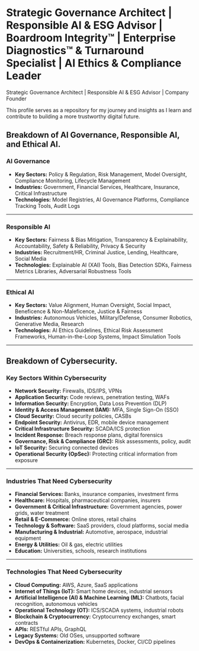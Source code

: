 # **Strategic Governance Architect | Responsible AI & ESG Advisor | Boardroom Integrity™ | Enterprise Diagnostics™ & Turnaround Specialist | AI Ethics & Compliance Leader**
Strategic Governance Architect | Responsible AI & ESG Advisor | Company Founder

This profile serves as a repository for my journey and insights as I learn and contribute to building a more trustworthy digital future.

## **Breakdown of AI Governance, Responsible AI, and Ethical AI.**

### **AI Governance**
*   **Key Sectors:** Policy & Regulation, Risk Management, Model Oversight, Compliance Monitoring, Lifecycle Management
*   **Industries:** Government, Financial Services, Healthcare, Insurance, Critical Infrastructure
*   **Technologies:** Model Registries, AI Governance Platforms, Compliance Tracking Tools, Audit Logs

---

### **Responsible AI**
*   **Key Sectors:** Fairness & Bias Mitigation, Transparency & Explainability, Accountability, Safety & Reliability, Privacy & Security
*   **Industries:** Recruitment/HR, Criminal Justice, Lending, Healthcare, Social Media
*   **Technologies:** Explainable AI (XAI) Tools, Bias Detection SDKs, Fairness Metrics Libraries, Adversarial Robustness Tools

---

### **Ethical AI**
*   **Key Sectors:** Value Alignment, Human Oversight, Social Impact, Beneficence & Non-Maleficence, Justice & Fairness
*   **Industries:** Autonomous Vehicles, Military/Defense, Consumer Robotics, Generative Media, Research
*   **Technologies:** AI Ethics Guidelines, Ethical Risk Assessment Frameworks, Human-in-the-Loop Systems, Impact Simulation Tools

---

## **Breakdown of Cybersecurity.**

### **Key Sectors Within Cybersecurity**
*   **Network Security:** Firewalls, IDS/IPS, VPNs
*   **Application Security:** Code reviews, penetration testing, WAFs
*   **Information Security:** Encryption, Data Loss Prevention (DLP)
*   **Identity & Access Management (IAM):** MFA, Single Sign-On (SSO)
*   **Cloud Security:** Cloud security policies, CASBs
*   **Endpoint Security:** Antivirus, EDR, mobile device management
*   **Critical Infrastructure Security:** SCADA/ICS protection
*   **Incident Response:** Breach response plans, digital forensics
*   **Governance, Risk & Compliance (GRC):** Risk assessments, policy, audit
*   **IoT Security:** Securing connected devices
*   **Operational Security (OpSec):** Protecting critical information from exposure

---

### **Industries That Need Cybersecurity**
*   **Financial Services:** Banks, insurance companies, investment firms
*   **Healthcare:** Hospitals, pharmaceutical companies, insurers
*   **Government & Critical Infrastructure:** Government agencies, power grids, water treatment
*   **Retail & E-Commerce:** Online stores, retail chains
*   **Technology & Software:** SaaS providers, cloud platforms, social media
*   **Manufacturing & Industrial:** Automotive, aerospace, industrial equipment
*   **Energy & Utilities:** Oil & gas, electric utilities
*   **Education:** Universities, schools, research institutions

---

### **Technologies That Need Cybersecurity**
*   **Cloud Computing:** AWS, Azure, SaaS applications
*   **Internet of Things (IoT):** Smart home devices, industrial sensors
*   **Artificial Intelligence (AI) & Machine Learning (ML):** Chatbots, facial recognition, autonomous vehicles
*   **Operational Technology (OT):** ICS/SCADA systems, industrial robots
*   **Blockchain & Cryptocurrency:** Cryptocurrency exchanges, smart contracts
*   **APIs:** RESTful APIs, GraphQL
*   **Legacy Systems:** Old OSes, unsupported software
*   **DevOps & Containerization:** Kubernetes, Docker, CI/CD pipelines 
<!--
**Etaiva/Etaiva** is a ✨ _special_ ✨ repository because its `README.md` (this file) appears on your GitHub profile.

- 🔭 I’m currently working on ...
- 🌱 I’m currently learning ...
- 👯 I’m looking to collaborate on ...
- 🤔 I’m looking for help with ...
- 💬 Ask me about ...
- 📫 How to reach me: ...
- 😄 Pronouns: ...
- ⚡ Fun fact: ...
-->
